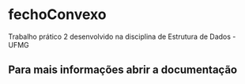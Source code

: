 # fechoConvexo
Trabalho prático 2 desenvolvido na disciplina de Estrutura de Dados - UFMG
## Para mais informações abrir a documentação

